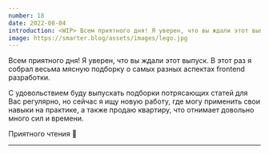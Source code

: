 ```yaml
---
number: 18
date: 2022-08-04
introduction: <WIP> Всем приятного дня! Я уверен, что вы ждали этот выпуск. В этот раз я собрал весьма мясную подборку о самых разных аспектах frontend разработки. Приятного чтения 🧡
image: https://smarter.blog/assets/images/lego.jpg
---
```


Всем приятного дня! Я уверен, что вы ждали этот выпуск. В этот раз я собрал весьма мясную подборку о самых разных аспектах frontend разработки.

С удовольствием буду выпускать подборки потрясающих статей для Вас регулярно, но сейчас я ищу новую работу, где могу применить свои навыки на практике, а также продаю квартиру, что отнимает довольно много сил и времени.

Приятного чтения 🧡

<hr />
